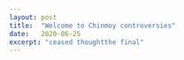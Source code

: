 ```yaml
---
layout: post
title:  "Welcome to Chinmoy controversies"
date:   2020-06-25
excerpt: "ceased thoughtthe final"
---
```

